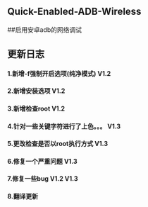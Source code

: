 ## Quick-Enabled-ADB-Wireless
##启用安卓adb的网络调试
## 更新日志 
#### 1.新增-f强制开启选项(纯净模式) V1.2
#### 2.新增安装选项 V1.2
#### 3.新增检查root V1.2
#### 4.针对一些关键字符进行了上色。。。 V1.3
#### 5.更改检查是否以root执行方式 V1.3
#### 6.修复一个严重问题 V1.3
#### 7.修复一些bug V1.2 V1.3
#### 8.翻译更新

